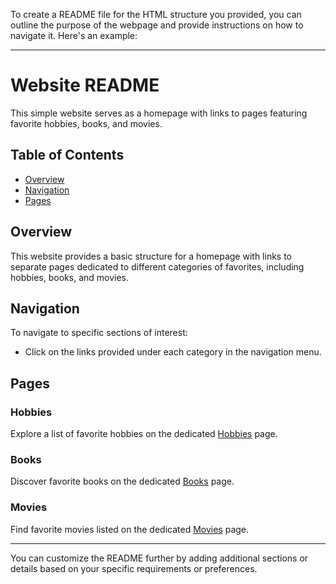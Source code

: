 To create a README file for the HTML structure you provided, you can outline the purpose of the webpage and provide instructions on how to navigate it. Here's an example:

---

# Website README

This simple website serves as a homepage with links to pages featuring favorite hobbies, books, and movies.

## Table of Contents

- [Overview](#overview)
- [Navigation](#navigation)
- [Pages](#pages)

## Overview

This website provides a basic structure for a homepage with links to separate pages dedicated to different categories of favorites, including hobbies, books, and movies.

## Navigation

To navigate to specific sections of interest:

- Click on the links provided under each category in the navigation menu.

## Pages

### Hobbies

Explore a list of favorite hobbies on the dedicated [Hobbies](./pages/hobby.html) page.

### Books

Discover favorite books on the dedicated [Books](./pages/book.html) page.

### Movies

Find favorite movies listed on the dedicated [Movies](./pages/movie.html) page.

---

You can customize the README further by adding additional sections or details based on your specific requirements or preferences.
